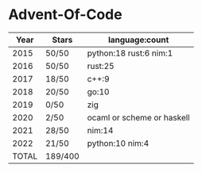 # Advent-Of-Code
| Year             | Stars           | language:count         |
| ---------------- | --------------- | ---------------------- |
| 2015             | 50/50           | python:18 rust:6 nim:1 |
| 2016             | 50/50           | rust:25                |
| 2017             | 18/50           | c++:9                  |
| 2018             | 20/50           | go:10                  |
| 2019             | 0/50            | zig                    |
| 2020             | 2/50            | ocaml or scheme or haskell |
| 2021             | 28/50           | nim:14                 |
| 2022             | 21/50           | python:10 nim:4        |
| TOTAL            | 189/400         |                        |